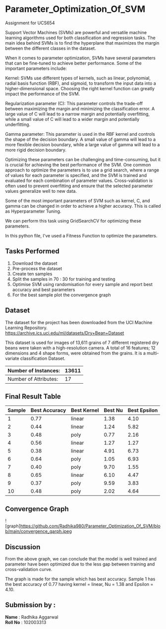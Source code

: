 # Parameter_Optimization_Of_SVM
Assignment for UCS654

Support Vector Machines (SVMs) are powerful and versatile machine learning algorithms used for both classification and regression tasks. The main idea behind SVMs is to find the hyperplane that maximizes the margin between the different classes in the dataset.

When it comes to parameter optimization, SVMs have several parameters that can be fine-tuned to achieve better performance. Some of the important parameters include:

Kernel: SVMs use different types of kernels, such as linear, polynomial, radial basis function (RBF), and sigmoid, to transform the input data into a higher-dimensional space. Choosing the right kernel function can greatly impact the performance of the SVM.

Regularization parameter (C): This parameter controls the trade-off between maximizing the margin and minimizing the classification error. A large value of C will lead to a narrow margin and potentially overfitting, while a small value of C will lead to a wider margin and potentially underfitting.

Gamma parameter: This parameter is used in the RBF kernel and controls the shape of the decision boundary. A small value of gamma will lead to a more flexible decision boundary, while a large value of gamma will lead to a more rigid decision boundary.

Optimizing these parameters can be challenging and time-consuming, but it is crucial for achieving the best performance of the SVM. One common approach to optimize the parameters is to use a grid search, where a range of values for each parameter is specified, and the SVM is trained and evaluated for each combination of parameter values. Cross-validation is often used to prevent overfitting and ensure that the selected parameter values generalize well to new data.

Some of the most important parameters of SVM such as kernel, C, and gamma can be changed in order to achieve a higher accuracy. This is called as Hyperparameter Tuning.

We can perform this task using GridSearchCV for optimizing these parameters.

In this python file, I've used a Fitness Function to optimize the parameters.

## Tasks Performed
1. Download the dataset
2. Pre-process the dataset
3. Create ten samples 
4. Split the samples in  70 : 30 for training and testing
5. Optimise SVM using randomisation for every sample and report best accuracy and best parameters
6. For the best sample plot the convergence graph


## Dataset

The dataset for the project has been downloaded from the UCI Machine Learning Repository.
https://archive.ics.uci.edu/ml/datasets/Dry+Bean+Dataset

This dataset is used for images of 13,611 grains of 7 different registered dry beans were taken with a high-resolution camera. A total of 16 features; 12 dimensions and 4 shape forms, were obtained from the grains. It is a multi-variate classification Dataset.

| Number of Instances:  | 13611 |
|-----------------------|--------|
| Number of Attributes: |  17 |



## Final Result Table

| Sample  | Best Accuracy | Best Kernel | Best Nu | Best Epsilon |
| -----   | ------------- | ----------- | ------- | ------------ |
| 1 | 0.77 | linear | 1.38 | 4.10 |
| 2 | 0.44 | linear | 1.24 | 5.82 |
| 3 | 0.48 | poly | 0.77 | 2.16 |
| 4 | 0.56 | linear | 1.27 | 1.27 |
| 5 | 0.38 | linear | 4.91 | 6.73 |
| 6 | 0.64 | poly | 1.05 | 6.93 |
| 7 | 0.40 | poly | 9.70 | 1.55 |
| 8 | 0.65 | linear | 6.10 | 4.47 |
| 9 | 0.37 | poly | 9.59 | 3.83 |
| 10 | 0.48 | poly | 2.02 | 4.64 |

## Convergence Graph
![graph]https://github.com/Radhika980/Parameter_Optimization_Of_SVM/blob/main/convergence_garph.jpeg

## Discussion
From the above graph, we can conclude that the model is well trained and parameter have been optimized due to the less gap between training and cross-validation curve.

The graph is made for the sample which has best accuracy. Sample 1 has the best accuracy of 0.77 having kernel = linear, Nu = 1.38 and Epsilon = 4.10.


## Submission by :
**Name** : Radhika Aggarwal
<br>
**Roll No** : 102003313

